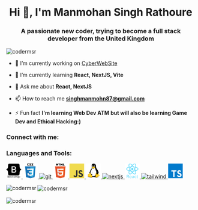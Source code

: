 <h1 align="center">Hi 👋, I'm Manmohan Singh Rathoure</h1>
<h3 align="center">A passionate new coder, trying to become a full stack developer from the United Kingdom</h3>

<p align="left"> <img src="https://komarev.com/ghpvc/?username=codermsr&label=Profile%20views&color=0e75b6&style=flat" alt="codermsr" /> </p>

- 🔭 I’m currently working on [CyberWebSite](https://github.com/CoderMSR/CyberWebSite)

- 🌱 I’m currently learning **React, NextJS, Vite**

- 💬 Ask me about **React, NextJS**

- 📫 How to reach me **singhmanmohn87@gmail.com**

- ⚡ Fun fact **I'm learning Web Dev ATM but will also be learning Game Dev and Ethical Hacking:)**

<h3 align="left">Connect with me:</h3>
<p align="left">
</p>

<h3 align="left">Languages and Tools:</h3>
<p align="left"> <a href="https://getbootstrap.com" target="_blank" rel="noreferrer"> <img src="https://raw.githubusercontent.com/devicons/devicon/master/icons/bootstrap/bootstrap-plain-wordmark.svg" alt="bootstrap" width="40" height="40"/> </a> <a href="https://www.w3schools.com/css/" target="_blank" rel="noreferrer"> <img src="https://raw.githubusercontent.com/devicons/devicon/master/icons/css3/css3-original-wordmark.svg" alt="css3" width="40" height="40"/> </a> <a href="https://git-scm.com/" target="_blank" rel="noreferrer"> <img src="https://www.vectorlogo.zone/logos/git-scm/git-scm-icon.svg" alt="git" width="40" height="40"/> </a> <a href="https://www.w3.org/html/" target="_blank" rel="noreferrer"> <img src="https://raw.githubusercontent.com/devicons/devicon/master/icons/html5/html5-original-wordmark.svg" alt="html5" width="40" height="40"/> </a> <a href="https://developer.mozilla.org/en-US/docs/Web/JavaScript" target="_blank" rel="noreferrer"> <img src="https://raw.githubusercontent.com/devicons/devicon/master/icons/javascript/javascript-original.svg" alt="javascript" width="40" height="40"/> </a> <a href="https://www.linux.org/" target="_blank" rel="noreferrer"> <img src="https://raw.githubusercontent.com/devicons/devicon/master/icons/linux/linux-original.svg" alt="linux" width="40" height="40"/> </a> <a href="https://nextjs.org/" target="_blank" rel="noreferrer"> <img src="https://cdn.worldvectorlogo.com/logos/nextjs-2.svg" alt="nextjs" width="40" height="40"/> </a> <a href="https://reactjs.org/" target="_blank" rel="noreferrer"> <img src="https://raw.githubusercontent.com/devicons/devicon/master/icons/react/react-original-wordmark.svg" alt="react" width="40" height="40"/> </a> <a href="https://tailwindcss.com/" target="_blank" rel="noreferrer"> <img src="https://www.vectorlogo.zone/logos/tailwindcss/tailwindcss-icon.svg" alt="tailwind" width="40" height="40"/> </a> <a href="https://www.typescriptlang.org/" target="_blank" rel="noreferrer"> <img src="https://raw.githubusercontent.com/devicons/devicon/master/icons/typescript/typescript-original.svg" alt="typescript" width="40" height="40"/> </a> </p>

<p><img align="left" src="https://github-readme-stats.vercel.app/api/top-langs?username=codermsr&show_icons=true&locale=en&layout=compact" alt="codermsr" /></p>

<p>&nbsp;<img align="center" src="https://github-readme-stats.vercel.app/api?username=codermsr&show_icons=true&locale=en" alt="codermsr" /></p>

<p><img align="center" src="https://github-readme-streak-stats.herokuapp.com/?user=codermsr&" alt="codermsr" /></p>

